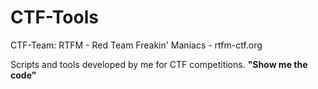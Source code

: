 # CTF-Tools

CTF-Team: RTFM - Red Team Freakin' Maniacs - rtfm-ctf.org

Scripts and tools developed by me for CTF competitions. <b>"Show me the code"</b>
